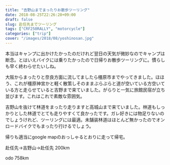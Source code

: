 ```yaml
---
title: "吉野山までまったりお散歩ツーリング"
date: 2018-08-25T22:26:28+09:00
draft: false
slug: 赴任先までツーリング
tags: ["CRF250RALLY", "motorcycle"]
categories: ["trip"]
cover: "/images/2018/08/yoshinosan.jpg"
---
```


本当はキャンプに出かけたかったのだけれど翌日の天気が微妙なのでキャンプは断念。とはいえバイクには乗りたかったので日帰りお散歩ツーリングに。慣らしも早く終わらせたいしね。

大阪からまったりと奈良方面に流してましたら橿原市までやってきました。ほほう、これが橿原神宮かと軽く散策しそのままぶらぶらと道が空いている方空いている方と走らせていると吉野まで来ていました。がらりと一気に旅館民宿が立ち並びます。これはこれで素敵な雰囲気。

吉野山を抜けて林道をまったり走りますと高城山まで来ていました。林道もしっかりとした林道でとても走りやすくて良かったです。ガレ好きには物足りないのでしょうけれど、ツーリングには最適。未舗装林道はほとんど無かったのでオンロードバイクでもまったり行けるでしょう。

帰りも適当にgoogle mapのおっしゃるとおりに走って帰宅。

赴任先→吉野山→赴任先 200km

odo 758km

